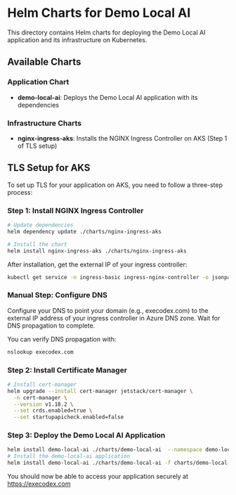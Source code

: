 # Helm Charts for Demo Local AI

This directory contains Helm charts for deploying the Demo Local AI application and its infrastructure on Kubernetes.

## Available Charts

### Application Chart

- **demo-local-ai**: Deploys the Demo Local AI application with its dependencies

### Infrastructure Charts

- **nginx-ingress-aks**: Installs the NGINX Ingress Controller on AKS (Step 1 of TLS setup)

## TLS Setup for AKS

To set up TLS for your application on AKS, you need to follow a three-step process:

### Step 1: Install NGINX Ingress Controller

```bash
# Update dependencies
helm dependency update ./charts/nginx-ingress-aks

# Install the chart
helm install nginx-ingress-aks ./charts/nginx-ingress-aks
```

After installation, get the external IP of your ingress controller:

```bash
kubectl get service -n ingress-basic ingress-nginx-controller -o jsonpath='{.status.loadBalancer.ingress[0].ip}'
```

### Manual Step: Configure DNS

Configure your DNS to point your domain (e.g., execodex.com) to the external IP address of your ingress controller in Azure DNS zone. Wait for DNS propagation to complete.

You can verify DNS propagation with:

```bash
nslookup execodex.com
```

### Step 2: Install Certificate Manager

```bash
# Install cert-manager
helm upgrade --install cert-manager jetstack/cert-manager \
  -n cert-manager \
  --version v1.18.2 \
  --set crds.enabled=true \
  --set startupapicheck.enabled=false
```

### Step 3: Deploy the Demo Local AI Application

```bash
helm install demo-local-ai ./charts/demo-local-ai  --namespace demo-local-ai --create-namespace
# Install the demo-local-ai application
helm install demo-local-ai ./charts/demo-local-ai -f charts/demo-local-ai/values-aks-dev.yaml --namespace demo-local-ai --create-namespace
```

You should now be able to access your application securely at https://execodex.com

